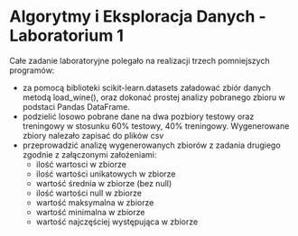 # Algorytmy i Eksploracja Danych - Laboratorium 1

Całe zadanie laboratoryjne polegało na realizacji trzech pomniejszych programów:
- za pomocą biblioteki scikit-learn.datasets załadować zbiór danych metodą load_wine(), oraz dokonać prostej analizy pobranego zbioru w podstaci Pandas DataFrame. 
- podzielić losowo pobrane dane na dwa pozbiory testowy oraz treningowy w stosunku 60% testowy, 40% treningowy. Wygenerowane zbiory nalezało zapisać do plików csv
- przeprowadzić analizę wygenerowanych zbiorów z zadania drugiego zgodnie z załączonymi założeniami:
  - ilość wartosci w zbiorze
  - ilość wartości unikatowych w zbiorze
  - wartość średnia w zbiorze (bez null)
  - ilość wartości null w zbiorze
  - wartość maksymalna w zbiorze
  - wartość minimalna w zbiorze
  - wartość najczęściej występująca w zbiorze
